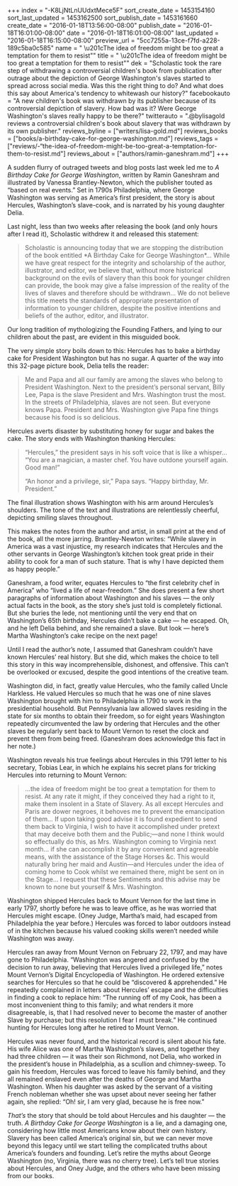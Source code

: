 +++
index = "-K8LjNtLnUUdxtMece5F"
sort_create_date = 1453154160
sort_last_updated = 1453162500
sort_publish_date = 1453161660
create_date = "2016-01-18T13:56:00-08:00"
publish_date = "2016-01-18T16:01:00-08:00"
date = "2016-01-18T16:01:00-08:00"
last_updated = "2016-01-18T16:15:00-08:00"
preview_url = "5cc7255a-13ce-f7fd-a228-189c5ba0c585"
name = " \u201cThe idea of freedom might be too great a temptation for them to resist\""
title = " \u201cThe idea of freedom might be too great a temptation for them to resist\""
dek = "Scholastic took the rare step of withdrawing a controversial children's book from publication after outrage about the depiction of George Washington's slaves started to spread across social media. Was this the right thing to do? And what does this say about America's tendency to whitewash our history?"
facebookauto = "A new children's book was withdrawn by its publisher because of its controversial depiction of slavery. How bad was it? Were George Washington's slaves really happy to be there?"
twitterauto = ".@bylisagold reviews a controversial children's book about slavery that was withdrawn by its own publisher."
reviews_byline = ["writers/lisa-gold.md"]
reviews_books = ["books/a-birthday-cake-for-george-washington.md"]
reviews_tags = ["reviews/-“the-idea-of-freedom-might-be-too-great-a-temptation-for-them-to-resist.md"]
reviews_about = ["authors/ramin-ganeshram.md"]
+++

A sudden flurry of outraged tweets and blog posts last week led me to *A Birthday Cake for George Washington*, written by Ramin Ganeshram and illustrated by Vanessa Brantley-Newton, which the publisher touted as “based on real events.” Set in 1790s Philadelphia, where George Washington was serving as America’s first president, the story is about Hercules, Washington’s slave-cook, and is narrated by his young daughter Delia. 

Last night, less than two weeks after releasing the book (and only hours after I read it), Scholastic withdrew it and released this statement:

<blockquote>Scholastic is announcing today that we are stopping the distribution of the book entitled *A Birthday Cake for George Washington*… While we have great respect for the integrity and scholarship of the author, illustrator, and editor, we believe that, without more historical background on the evils of slavery than this book for younger children can provide, the book may give a false impression of the reality of the lives of slaves and therefore should be withdrawn… We do not believe this title meets the standards of appropriate presentation of information to younger children, despite the positive intentions and beliefs of the author, editor, and illustrator.</blockquote>

Our long tradition of mythologizing the Founding Fathers, and lying to our children about the past, are evident in this misguided book.  

The very simple story boils down to this: Hercules has to bake a birthday cake for President Washington but has no sugar. A quarter of the way into this 32-page picture book, Delia tells the reader: 

<blockquote>Me and Papa and all our family are among the slaves who belong to President Washington. Next to the president’s personal servant, Billy Lee, Papa is the slave President and Mrs. Washington trust the most. In the streets of Philadelphia, slaves are not seen. But everyone knows Papa. President and Mrs. Washington give Papa fine things because his food is so delicious.</blockquote>

Hercules averts disaster by substituting honey for sugar and bakes the cake. The story ends with Washington thanking Hercules:

<blockquote><p>“Hercules,” the president says in his soft voice that is like a whisper… “You are a magician, a master chef. You have outdone yourself again. Good man!”</p>
<p>“An honor and a privilege, sir,” Papa says. “Happy birthday, Mr. President.”</p></blockquote>

The final illustration shows Washington with his arm around Hercules’s shoulders. The tone of the text and illustrations are relentlessly cheerful, depicting smiling slaves throughout.  

This makes the notes from the author and artist, in small print at the end of the book, all the more jarring. Brantley-Newton writes: “While slavery in America was a vast injustice, my research indicates that Hercules and the other servants in George Washington’s kitchen took great pride in their ability to cook for a man of such stature. That is why I have depicted them as happy people.” 

Ganeshram, a food writer, equates Hercules to “the first celebrity chef in America” who “lived a life of near-freedom.” She does present a few short paragraphs of information about Washington and his slaves — the only actual facts in the book, as the story she’s just told is completely fictional. But she buries the lede, not mentioning until the very end that on Washington’s 65th birthday, Hercules didn’t bake a cake — he escaped. Oh, and he left Delia behind, and she remained a slave. But look — here’s Martha Washington’s cake recipe on the next page! 

Until I read the author’s note, I assumed that Ganeshram couldn’t have known Hercules’ real history. But she did, which makes the choice to tell this story in this way incomprehensible, dishonest, and offensive. This can’t be overlooked or excused, despite the good intentions of the creative team. 

<div class="break"></div>

Washington did, in fact, greatly value Hercules, who the family called Uncle Harkless. He valued Hercules so much that he was one of nine slaves Washington brought with him to Philadelphia in 1790 to work in the presidential household. But Pennsylvania law allowed slaves residing in the state for six months to obtain their freedom, so for eight years Washington repeatedly circumvented the law by ordering that Hercules and the other slaves be regularly sent back to Mount Vernon to reset the clock and prevent them from being freed. (Ganeshram does acknowledge this fact in her note.) 

Washington reveals his true feelings about Hercules in this 1791 letter to his secretary, Tobias Lear, in which he explains his secret plans for tricking Hercules into returning to Mount Vernon: 

<blockquote>…the idea of freedom might be too great a temptation for them to resist. At any rate it might, if they conceived they had a right to it, make them insolent in a State of Slavery. As all except Hercules and Paris are dower negroes, it behoves me to prevent the emancipation of them… If upon taking good advise it is found expedient to send them back to Virginia, I wish to have it accomplished under pretext that may deceive both them and the Public;—and none I think would so effectually do this, as Mrs. Washington coming to Virginia next month… if she can accomplish it by any convenient and agreeable means, with the assistance of the Stage Horses &c. This would naturally bring her maid and Austin—and Hercules under the idea of coming home to Cook whilst we remained there, might be sent on in the Stage… I request that these Sentiments and this advise may be known to none but yourself & Mrs. Washington.</blockquote>

Washington shipped Hercules back to Mount Vernon for the last time in early 1797, shortly before he was to leave office, as he was worried that Hercules might escape. (Oney Judge, Martha’s maid, had escaped from Philadelphia the year before.) Hercules was forced to labor outdoors instead of in the kitchen because his valued cooking skills weren’t needed while Washington was away.  

Hercules ran away from Mount Vernon on February 22, 1797, and may have gone to Philadelphia. “Washington was angered and confused by the decision to run away, believing that Hercules lived a privileged life,” notes Mount Vernon’s Digital Encyclopedia of Washington. He ordered extensive searches for Hercules so that he could be “discovered & apprehended.” He repeatedly complained in letters about Hercules’ escape and the difficulties in finding a cook to replace him: “The running off of my Cook, has been a most inconvenient thing to this family; and what renders it more disagreeable, is, that I had resolved never to become the master of another Slave by purchase; but this resolution I fear I must break.” He continued hunting for Hercules long after he retired to Mount Vernon. 

Hercules was never found, and the historical record is silent about his fate. His wife Alice was one of Martha Washington’s slaves, and together they had three children — it was their son Richmond, not Delia, who worked in the president’s house in Philadelphia, as a scullion and chimney-sweep. To gain his freedom, Hercules was forced to leave his family behind, and they all remained enslaved even after the deaths of George and Martha Washington. When his daughter was asked by the servant of a visiting French nobleman whether she was upset about never seeing her father again, she replied: “Oh! sir, I am very glad, because he is free now.”

*That’s* the story that should be told about Hercules and his daughter — the truth. *A Birthday Cake for George Washington* is a lie, and a damaging one, considering how little most Americans know about their own history. Slavery has been called America’s original sin, but we can never move beyond this legacy until we start telling the complicated truths about America’s founders and founding. Let’s retire the myths about George Washington (no, Virginia, there was no cherry tree). Let’s tell true stories about Hercules, and Oney Judge, and the others who have been missing from our books. 
